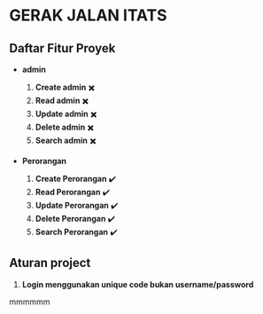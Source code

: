 # GERAK JALAN ITATS

## Daftar Fitur Proyek

- **admin**
  1. **Create admin** ✖️
  2. **Read admin** ✖️
  3. **Update admin** ✖️
  4. **Delete admin** ✖️
  5. **Search admin** ✖️
     
- **Perorangan**
  1. **Create Perorangan** ✔️
  2. **Read Perorangan** ✔️
  3. **Update Perorangan** ✔️
  4. **Delete Perorangan** ✔️
  5. **Search Perorangan** ✔️


## Aturan project
1. **Login menggunakan unique code bukan username/password**

mmmmmm